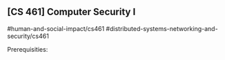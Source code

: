 ## [CS 461] Computer Security I

#human-and-social-impact/cs461
#distributed-systems-networking-and-security/cs461

Prerequisities:
